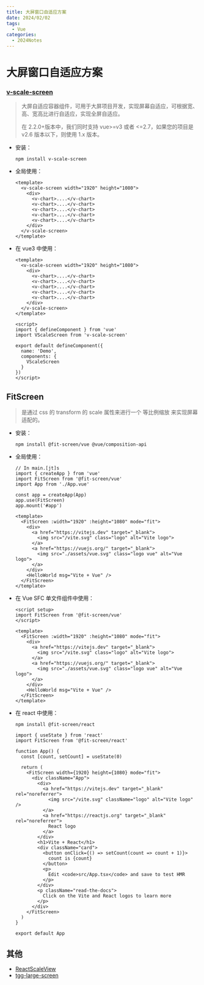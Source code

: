 ```yaml
---
title: 大屏窗口自适应方案
date: 2024/02/02
tags:
  - Vue
categories:
  - 2024Notes
---
```


# 大屏窗口自适应方案

### [v-scale-screen](https://github.com/zhangqh22/v-scale-screen)

> 大屏自适应容器组件，可用于大屏项目开发，实现屏幕自适应，可根据宽、高、宽高比进行自适应，实现全屏自适应。
>
> 在 2.2.0+版本中，我们同时支持 vue>=v3 或者 <=2.7，如果您的项目是 v2.6 版本以下，则使用 1.x 版本。

- 安装：

  ```
  npm install v-scale-screen
  ```

- 全局使用：

  ```
  <template>
    <v-scale-screen width="1920" height="1080">
      <div>
        <v-chart>....</v-chart>
        <v-chart>....</v-chart>
        <v-chart>....</v-chart>
        <v-chart>....</v-chart>
        <v-chart>....</v-chart>
      </div>
    </v-scale-screen>
  </template>
  ```

- 在 vue3 中使用：

  ```
  <template>
    <v-scale-screen width="1920" height="1080">
      <div>
        <v-chart>....</v-chart>
        <v-chart>....</v-chart>
        <v-chart>....</v-chart>
        <v-chart>....</v-chart>
        <v-chart>....</v-chart>
      </div>
    </v-scale-screen>
  </template>

  <script>
  import { defineComponent } from 'vue'
  import VScaleScreen from 'v-scale-screen'

  export default defineComponent({
    name: 'Demo',
    components: {
      VScaleScreen
    }
  })
  </script>

  ```

## FitScreen

> 是通过 css 的 transform 的 scale 属性来进行一个 等比例缩放 来实现屏幕适配的。

- 安装：

  ```
  npm install @fit-screen/vue @vue/composition-api
  ```

- 全局使用：

  ```
  // In main.[jt]s
  import { createApp } from 'vue'
  import FitScreen from '@fit-screen/vue'
  import App from './App.vue'

  const app = createApp(App)
  app.use(FitScreen)
  app.mount('#app')
  ```

  ```
  <template>
    <FitScreen :width="1920" :height="1080" mode="fit">
      <div>
        <a href="https://vitejs.dev" target="_blank">
          <img src="/vite.svg" class="logo" alt="Vite logo">
        </a>
        <a href="https://vuejs.org/" target="_blank">
          <img src="./assets/vue.svg" class="logo vue" alt="Vue logo">
        </a>
      </div>
      <HelloWorld msg="Vite + Vue" />
    </FitScreen>
  </template>
  ```

- 在 Vue SFC 单文件组件中使用：

  ```
  <script setup>
  import FitScreen from '@fit-screen/vue'
  </script>

  <template>
    <FitScreen :width="1920" :height="1080" mode="fit">
      <div>
        <a href="https://vitejs.dev" target="_blank">
          <img src="/vite.svg" class="logo" alt="Vite logo">
        </a>
        <a href="https://vuejs.org/" target="_blank">
          <img src="./assets/vue.svg" class="logo vue" alt="Vue logo">
        </a>
      </div>
      <HelloWorld msg="Vite + Vue" />
    </FitScreen>
  </template>
  ```

- 在 react 中使用：

  ```
  npm install @fit-screen/react
  ```

  ```
  import { useState } from 'react'
  import FitScreen from '@fit-screen/react'

  function App() {
    const [count, setCount] = useState(0)

    return (
      <FitScreen width={1920} height={1080} mode="fit">
        <div className="App">
          <div>
            <a href="https://vitejs.dev" target="_blank" rel="noreferrer">
              <img src="/vite.svg" className="logo" alt="Vite logo" />
            </a>
            <a href="https://reactjs.org" target="_blank" rel="noreferrer">
              React logo
            </a>
          </div>
          <h1>Vite + React</h1>
          <div className="card">
            <button onClick={() => setCount(count => count + 1)}>
              count is {count}
            </button>
            <p>
              Edit <code>src/App.tsx</code> and save to test HMR
            </p>
          </div>
          <p className="read-the-docs">
            Click on the Vite and React logos to learn more
          </p>
        </div>
      </FitScreen>
    )
  }

  export default App
  ```

## 其他

- [ReactScaleView](https://github.com/xiaohaijoe/ReactScaleView)
- [tgg-large-screen](https://github.com/china78/tgg-large-screen)
